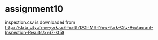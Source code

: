 # assignment10

inspection.csv is downloaded from 
https://data.cityofnewyork.us/Health/DOHMH-New-York-City-Restaurant-Inspection-Results/xx67-kt59

